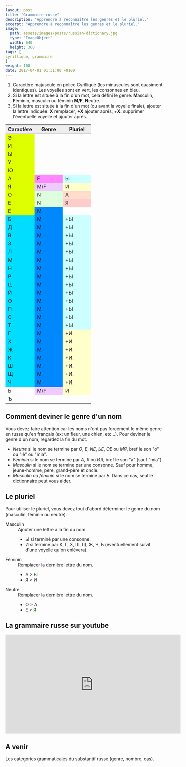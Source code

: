 ```yaml
---
layout: post
title: "Grammaire russe"
description: "Apprendre à reconnaître les genres et le pluriel."
excerpt: "Apprendre à reconnaître les genres et le pluriel."
image:
  path: assets/images/posts/russian-dictionary.jpg
  type: "ImageObject"
  width: 640
  height: 360
tags: [
cyrillique, grammaire
]
weight: 100
date: 2017-04-01 01:31:00 +0100
---
```


<table style="width: 300px;"><colgroup> <col /> <col style="width: 33%;" span="2" /></colgroup>
<thead style="background-color: #eee;">
<tr><th>Caractère</th><th>Genre</th><th>Pluriel</th></tr>
</thead>
<tbody>
<tr>
<td style="background: #ddff00;">Э</td>
<td></td>
<td></td>
</tr>
<tr>
<td style="background: #ddff00;">И</td>
<td></td>
<td></td>
</tr>
<tr>
<td style="background: #ddff00;">Ы</td>
<td></td>
<td></td>
</tr>
<tr>
<td style="background: #ddff00;">У</td>
<td></td>
<td></td>
</tr>
<tr>
<td style="background: #ddff00;">Ю</td>
<td></td>
<td></td>
</tr>
<tr>
<td style="background: #ddff00;">А</td>
<td style="background: #ff88ff;">F</td>
<td style="background-color: #ccffff;">Ы</td>
</tr>
<tr>
<td style="background: #ddff00;">Я</td>
<td style="background: #eeccff;">M/F</td>
<td style="background-color: #ffffcc;">И</td>
</tr>
<tr>
<td style="background: #ddff00;">О</td>
<td style="background: #ddffdd;">N</td>
<td style="background-color: #ffddcc;">А</td>
</tr>
<tr>
<td style="background: #ddff00;">Е</td>
<td style="background: #ddffdd;">N</td>
<td style="background-color: #ffcccc;">Я</td>
</tr>
<tr>
<td style="background: #ddff00;">Ё</td>
<td style="background: #0088ff;">M</td>
<td></td>
</tr>
<tr>
<td style="background: #00ddff;">Б</td>
<td style="background: #0088ff;">M</td>
<td style="background-color: #ccffff;">+Ы</td>
</tr>
<tr>
<td style="background: #00ddff;">Д</td>
<td style="background: #0088ff;">M</td>
<td style="background-color: #ccffff;">+Ы</td>
</tr>
<tr>
<td style="background: #00ddff;">В</td>
<td style="background: #0088ff;">M</td>
<td style="background-color: #ccffff;">+Ы</td>
</tr>
<tr>
<td style="background: #00ddff;">З</td>
<td style="background: #0088ff;">M</td>
<td style="background-color: #ccffff;">+Ы</td>
</tr>
<tr>
<td style="background: #00ddff;">Л</td>
<td style="background: #0088ff;">M</td>
<td style="background-color: #ccffff;">+Ы</td>
</tr>
<tr>
<td style="background: #00ddff;">М</td>
<td style="background: #0088ff;">M</td>
<td style="background-color: #ccffff;">+Ы</td>
</tr>
<tr>
<td style="background: #00ddff;">Н</td>
<td style="background: #0088ff;">M</td>
<td style="background-color: #ccffff;">+Ы</td>
</tr>
<tr>
<td style="background: #00ddff;">Р</td>
<td style="background: #0088ff;">M</td>
<td style="background-color: #ccffff;">+Ы</td>
</tr>
<tr>
<td style="background: #00ddff;">Ц</td>
<td style="background: #0088ff;">M</td>
<td style="background-color: #ccffff;">+Ы</td>
</tr>
<tr>
<td style="background: #00ddff;">Й</td>
<td style="background: #0088ff;">M</td>
<td style="background-color: #ccffff;">+Ы</td>
</tr>
<tr>
<td style="background: #00ddff;">Ф</td>
<td style="background: #0088ff;">M</td>
<td style="background-color: #ccffff;">+Ы</td>
</tr>
<tr>
<td style="background: #00ddff;">П</td>
<td style="background: #0088ff;">M</td>
<td style="background-color: #ccffff;">+Ы</td>
</tr>
<tr>
<td style="background: #00ddff;">С</td>
<td style="background: #0088ff;">M</td>
<td style="background-color: #ccffff;">+Ы</td>
</tr>
<tr>
<td style="background: #00ddff;">Т</td>
<td style="background: #0088ff;">M</td>
<td style="background-color: #ccffff;">+Ы</td>
</tr>
<tr>
<td style="background: #00ddff;">Г</td>
<td style="background: #0088ff;">M</td>
<td style="background-color: #ffffcc;">+И.</td>
</tr>
<tr>
<td style="background: #00ddff;">Х</td>
<td style="background: #0088ff;">M</td>
<td style="background-color: #ffffcc;">+И.</td>
</tr>
<tr>
<td style="background: #00ddff;">Ж</td>
<td style="background: #0088ff;">M</td>
<td style="background-color: #ffffcc;">+И.</td>
</tr>
<tr>
<td style="background: #00ddff;">К</td>
<td style="background: #0088ff;">M</td>
<td style="background-color: #ffffcc;">+И.</td>
</tr>
<tr>
<td style="background: #00ddff;">Ш</td>
<td style="background: #0088ff;">M</td>
<td style="background-color: #ffffcc;">+И.</td>
</tr>
<tr>
<td style="background: #00ddff;">Щ</td>
<td style="background: #0088ff;">M</td>
<td style="background-color: #ffffcc;">+И.</td>
</tr>
<tr>
<td style="background: #00ddff;">Ч</td>
<td style="background: #0088ff;">M</td>
<td style="background-color: #ffffcc;">+И.</td>
</tr>
<tr>
<td>Ь</td>
<td style="background: #eeccff;">M/F</td>
<td style="background-color: #ffffcc;">И</td>
</tr>
<tr>
<td>Ъ</td>
<td></td>
<td></td>
</tr>
</tbody>
<tfoot>
<ol>
<li>Caractère majuscule en police Cyrillique (les minuscules sont quasiment identiques). Les voyelles sont en vert, les consonnes en bleu.</li>
<li>Si la lettre est située à la fin d'un mot, cela défini le genre:
<strong>M</strong>asculin, <strong>F</strong>éminin, masculin ou féminin <strong>M/F</strong>, <strong>N</strong>eutre.</li>
<li>Si la lettre est située à la fin d'un mot (ou avant la voyelle finale), ajouter la lettre indiquée:
<strong>X</strong> remplacer, <strong>+X</strong> ajouter aprés, +<strong>X.</strong> supprimer l'éventuelle voyelle et ajouter aprés.</li>
</ol>
</tfoot>
</table>


## Comment deviner le genre d'un nom

Vous devez faire attention car les noms n'ont pas forcément le même genre en russe qu'en français (ex: un fleur, une chien, etc...). Pour deviner le genre d'un nom, regardez la fin du mot.

- *Neutre* si le nom se termine par *О*, *Е*, *NЕ*, *ЬЕ*, *ОЕ* ou *МЯ*, bref le son "o" ou "iè" ou "mia".
- *Féminin* si le nom se termine par *А*, *Я* ou *ИЯ*, bref le son "a" (sauf "mia").
- *Masculin* si le nom se termine par une consonne. Sauf pour homme, jeune-homme, père, grand-père et oncle.
- *Masculin ou féminin* si le nom se termine par *Ь*. Dans ce cas, seul le dictionnaire peut vous aider.


## Le pluriel

Pour utiliser le pluriel, vous devez tout d'abord déterminer le genre du nom (masculin, féminin ou neutre).
<dl>
<dt>Masculin</dt>
<dd>Ajouter une lettre à la fin du nom.
<ul>
<li>Ы si terminé par une consonne.</li>
<li>И si terminé par К, Г, Х, Ш, Щ, Ж, Ч, Ь (éventuellement suivit d'une voyelle qu'on enlèvera).</li>
</ul>
</dd>
<dt>Féminin</dt>
<dd>Remplacer la dernière lettre du nom.
<ul>
<li><span style="color:#1e561e;">А</span> &gt; <span style="color:#1e561e;">Ы</span></li>
<li>Я &gt; И</li>
</ul>
</dd>
<dt>Neutre</dt>
<dd>Remplacer la dernière lettre du nom.
<ul>
<li>О &gt; А</li>
<li><span style="color:#1e561e;">Е</span> &gt; <span style="color:#1e561e;">Я</span></li>
</ul>
</dd>
</dl>


## La grammaire russe sur youtube

<p><iframe width="560" height="315" src="https://www.youtube.com/embed/OSH03qIBBWE" frameborder="0" allowfullscreen></iframe></p>


## A venir

Les categories grammaticales du substantif russe (genre, nombre, cas).
